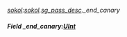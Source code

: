 _[sokol](../../modules/sokol/sokol-module.md):[sokol](../../modules/sokol/sokol-module.md).[sg\_pass\_desc](../../modules/sokol/sokol-sg_pass_desc.md).\_end\_canary_
##### Field \_end\_canary:[UInt](../../modules/wonkey/wonkey-types-uint.md)
